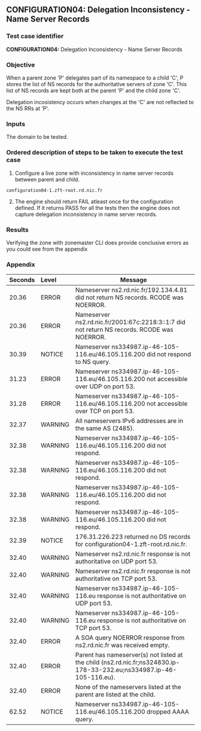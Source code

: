 ## CONFIGURATION04: Delegation Inconsistency - Name Server Records 

### Test case identifier

**CONFIGURATION04:** Delegation Inconsistency - Name Server Records

### Objective 

When a parent zone 'P' delegates part of its namespace to a child 'C', P stores
the list of NS records for the authoritative servers of zone 'C'. This list of
NS records are kept both at the parent 'P' and the child zone 'C'. 

Delegation incosistency occurs when changes at the 'C' are not reflected to the NS RRs
at 'P'.

### Inputs

The domain to be tested.

### Ordered description of steps to be taken to execute the test case

1. Configure a live zone with inconsistency in name server records between parent
and child.

```
configuration04-1.zft-root.rd.nic.fr
```

2. The engine should return FAIL atleast once for the configuration defined. If it
returns PASS for all the tests then the engine does not capture delegation
inconsistency in name server records.

### Results
Verifying the zone with zonemaster CLI does provide conclusive errors as
you could see from the appendix

### Appendix

Seconds  |Level     |Message
:--------|:---------|-----------------------------------------------------------------------------------------------
20.36    |ERROR     |Nameserver ns2.rd.nic.fr/192.134.4.81 did not return NS records. RCODE was NOERROR.
20.36    |ERROR     |Nameserver ns2.rd.nic.fr/2001:67c:2218:3::1:7 did not return NS records. RCODE was NOERROR.
30.39    |NOTICE    |Nameserver ns334987.ip-46-105-116.eu/46.105.116.200 did not respond to NS query.
31.23    |ERROR     |Nameserver ns334987.ip-46-105-116.eu/46.105.116.200 not accessible over UDP on port 53.
31.28    |ERROR     |Nameserver ns334987.ip-46-105-116.eu/46.105.116.200 not accessible over TCP on port 53.
32.37    |WARNING   |All nameservers IPv6 addresses are in the same AS (2485).
32.38    |WARNING   |Nameserver ns334987.ip-46-105-116.eu/46.105.116.200 did not respond.
32.38    |WARNING   |Nameserver ns334987.ip-46-105-116.eu/46.105.116.200 did not respond.
32.38    |WARNING   |Nameserver ns334987.ip-46-105-116.eu/46.105.116.200 did not respond.
32.38    |WARNING   |Nameserver ns334987.ip-46-105-116.eu/46.105.116.200 did not respond.
32.39    |NOTICE    |176.31.226.223 returned no DS records for configuration04-1.zft-root.rd.nic.fr.
32.40    |WARNING   |Nameserver ns2.rd.nic.fr response is not authoritative on UDP port 53.
32.40    |WARNING   |Nameserver ns2.rd.nic.fr response is not authoritative on TCP port 53.
32.40    |WARNING   |Nameserver ns334987.ip-46-105-116.eu response is not authoritative on UDP port 53.
32.40    |WARNING   |Nameserver ns334987.ip-46-105-116.eu response is not authoritative on TCP port 53.
32.40    |ERROR     |A SOA query NOERROR response from ns2.rd.nic.fr was received empty.
32.40    |ERROR     |Parent has nameserver(s) not listed at the child (ns2.rd.nic.fr;ns324830.ip-178-33-232.eu;ns334987.ip-46-105-116.eu).
32.40    |ERROR     |None of the nameservers listed at the parent are listed at the child.
62.52    |NOTICE    |Nameserver ns334987.ip-46-105-116.eu/46.105.116.200 dropped AAAA query.
